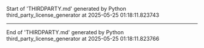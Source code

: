 Start of 'THIRDPARTY.md' generated by Python third_party_license_generator at 2025-05-25 01:18:11.823743

----------------------------------------

End of 'THIRDPARTY.md' generated by Python third_party_license_generator at 2025-05-25 01:18:11.823766
